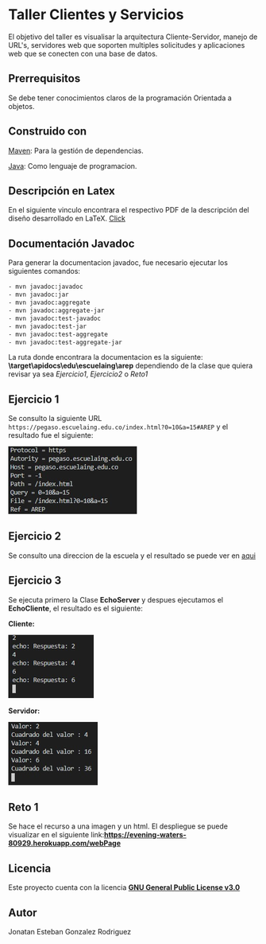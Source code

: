 # Taller Clientes y Servicios #
El objetivo del taller es visualisar la arquitectura Cliente-Servidor, manejo de URL's, servidores web que soporten multiples solicitudes y aplicaciones web que se conecten con una base de datos.

## Prerrequisitos ##
Se debe tener conocimientos claros de la programación Orientada a objetos. 

## Construido con ##
[Maven](https://maven.apache.org/): Para la gestión de dependencias.

[Java](https://www.java.com/es/): Como lenguaje de programacion.

## Descripción en Latex ##
En el siguiente vinculo encontrara el respectivo PDF de la descripción del diseño desarrollado en LaTeX.
[Click](https://github.com/JonatanGonzalez09/Clientes-Servicios-AREP/blob/master/resources/Taller%203.pdf)

## Documentación Javadoc ##
Para generar la documentacion javadoc, fue necesario ejecutar los siguientes comandos:

```
- mvn javadoc:javadoc
- mvn javadoc:jar
- mvn javadoc:aggregate
- mvn javadoc:aggregate-jar
- mvn javadoc:test-javadoc
- mvn javadoc:test-jar
- mvn javadoc:test-aggregate
- mvn javadoc:test-aggregate-jar
```
La ruta donde encontrara la documentacion es la siguiente: **\target\apidocs\edu\escuelaing\arep** dependiendo de la clase que quiera revisar ya sea _Ejercicio1_, _Ejercicio2_ o _Reto1_


## Ejercicio 1 ##
Se consulto la siguiente URL ```https://pegaso.escuelaing.edu.co/index.html?0=10&a=15#AREP``` y el resultado fue el siguiente:

![](https://github.com/JonatanGonzalez09/Clientes-Servicios-AREP/blob/master/resources/ejercicio1.jpg)

## Ejercicio 2 ##
Se consulto una direccion de la escuela y el resultado se puede ver en [aqui](https://github.com/JonatanGonzalez09/Clientes-Servicios-AREP/blob/master/resources/resultado.html)

## Ejercicio 3 ##
Se ejecuta primero la Clase **EchoServer** y despues ejecutamos el **EchoCliente**, el resultado es el siguiente:

**Cliente:**

![](https://github.com/JonatanGonzalez09/Clientes-Servicios-AREP/blob/master/resources/Cliente.jpg)

**Servidor:**

![](https://github.com/JonatanGonzalez09/Clientes-Servicios-AREP/blob/master/resources/Servidor.jpg)

## Reto 1 ##
Se hace el recurso a una imagen y un html.
El despliegue se puede visualizar en el siguiente link:**https://evening-waters-80929.herokuapp.com/webPage**

## Licencia ##
Este proyecto cuenta con la licencia [**GNU General Public License v3.0**](https://github.com/JonatanGonzalez09/Clientes-Servicios-AREP/blob/master/LICENSE)

## Autor ##
Jonatan Esteban Gonzalez Rodriguez 
